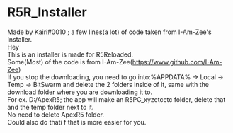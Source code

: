 # R5R_Installer
Made by Kairi#0010 ; a few lines(a lot) of code taken from I-Am-Zee's Installer.<br/>
Hey<br/>
This is an installer is made for R5Reloaded.<br/>
Some(Most) of the code is from I-Am-Zee(https://www.github.com/I-Am-Zee)<br/>
If you stop the downloading, you need to go into:%APPDATA% -> Local -> Temp -> BitSwarm and delete the 2 folders inside of it, same with the download folder where you are downloading it to.<br/> For ex. D:/ApexR5; the app will make an R5PC_xyzetcetc folder, delete that and the temp folder next to it.<br/> No need to delete ApexR5 folder.<br/> Could also do thati f that is more easier for you.
